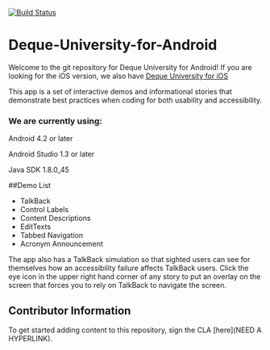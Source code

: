 [![Build Status](https://travis-ci.org/dequelabs/Deque-University-for-Android.svg?branch=master)](https://travis-ci.org/dequelabs/Deque-University-for-Android)

# Deque-University-for-Android

Welcome to the git repository for Deque University for Android! If you are looking for the iOS version, we also have [Deque University for iOS](https://github.com/dequelabs/Deque-University-for-iOS)

This app is a set of interactive demos and informational stories that demonstrate best practices when coding for both usability and accessibility.

### We are currently using:

Android 4.2 or later

Android Studio 1.3 or later

Java SDK 1.8.0_45

##Demo List

<ul>
<li>TalkBack</li>
<li>Control Labels</li>
<li>Content Descriptions</li>
<li>EditTexts</li>
<li>Tabbed Navigation</li>
<li>Acronym Announcement</li>
</ul>

The app also has a TalkBack simulation so that sighted users can see for themselves how an accessibility failure affects TalkBack users. Click the eye icon in the upper right hand corner of any story to put an overlay on the screen that forces you to rely on TalkBack to navigate the screen.

## Contributor Information

To get started adding content to this repository, sign the CLA [here](NEED A HYPERLINK). 
